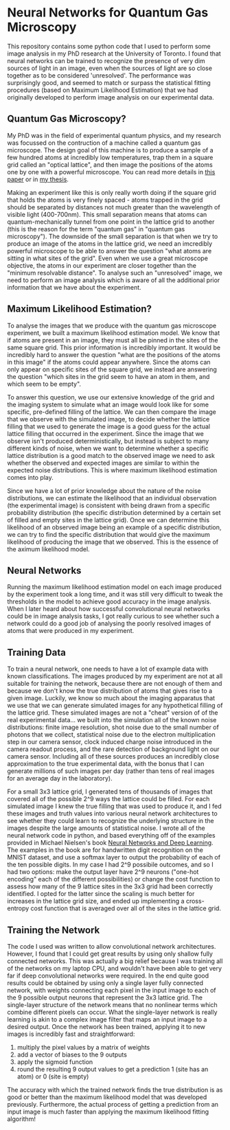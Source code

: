 # Neural Networks for Quantum Gas Microscopy

This repository contains some python code that I used to perform some image analysis in my PhD research at the University of Toronto. I found that neural networks can be trained to recognize the presence of very dim sources of light in an image, even when the sources of light are so close together as to be considered 'unresolved'. The performance was surprisingly good, and seemed to match or surpass the statistical fitting procedures (based on Maximum Likelihood Estimation) that we had originally developed to perform image analysis on our experimental data.

## Quantum Gas Microscopy?

My PhD was in the field of experimental quantum physics, and my research was focussed on the contruction of a machine called a quantum gas microscope. The design goal of this machine is to produce a sample of a few hundred atoms at incredibly low temperatures, trap them in a square grid called an "optical lattice", and then image the positions of the atoms one by one with a powerful microscope. You can read more details in [this paper](https://arxiv.org/abs/1510.04744) or in [my thesis](http://ultracold.physics.utoronto.ca/reprints/EdgePhDthesis.pdf).

Making an experiment like this is only really worth doing if the square grid that holds the atoms is very finely spaced - atoms trapped in the grid should be separated by distances not much greater than the wavelength of visible light (400-700nm). This small separation means that atoms can quantum-mechanically tunnel from one point in the lattice grid to another (this is the reason for the term "quantum gas" in "quantum gas microscopy").  The downside of the small separation is that when we try to produce an image of the atoms in the lattice grid, we need an imcredibly powerful microscope to be able to answer the question "what atoms are sitting in what sites of the grid". Even when we use a great microscope objective, the atoms in our experiment are closer together than the "minimum resolvable distance". To analyse such an "unresolved" image, we need to perform an image analysis which is aware of all the additional prior information that we have about the experiment.

## Maximum Likelihood Estimation?

To analyse the images that we produce with the quantum gas microscope experiment, we built a maximum likelihood estimation model. We know that if atoms are present in an image, they must all be pinned in the sites of the same square grid. This prior information is incredibly important. It would be incredibly hard to answer the question "what are the positions of the atoms in this image" if the atoms could appear anywhere. Since the atoms can only appear on specific sites of the square grid, we instead are answering the question "which sites in the grid seem to have an atom in them, and which seem to be empty". 

To answer this question, we use our extensive knowledge of the grid and the imaging system to simulate what an image would look like for some specific, pre-defined filling of the lattice.  We can then compare the image that we observe with the simulated image, to decide whether the lattice filling that we used to generate the image is a good guess for the actual lattice filling that occurred in the experiment. Since the image that we observe isn't produced deterministically, but instead is subject to many different kinds of noise, when we want to determine whether a specific lattice distribution is a good match to the observed image we need to ask whether the observed and expected images are similar to within the expected noise distributions. This is where maximum likelihood estimation comes into play. 

Since we have a lot of prior knowledge about the nature of the noise distributions, we can estimate the likelihood that an individual observation (the experimental image) is consistent with being drawn from a specific probability distribution (the specific distribution determined by a certain set of filled and empty sites in the lattice grid). Once we can determine this likelihood of an observed image being an example of a specific distribution, we can try to find the specific distribution that would give the maximum likelihood of producing the image that we observed.  This is the essence of the aximum likelihood model.

## Neural Networks

Running the maximum likelihood estimation model on each image produced by the experiment took a long time, and it was still very difficult to tweak the thresholds in the model to achieve good accuracy in the image analysis. When I later heard about how successful convolutional neural networks could be in image analysis tasks, I got really curious to see whether such a network could do a good job of analysing the poorly resolved images of atoms that were produced in my experiment.

## Training Data

To train a neural network, one needs to have a lot of example data with known classifications. The images produced by my experiment are not at all suitable for training the network, because there are not enough of them and because we don't know the true distribution of atoms that gives rise to a given image. Luckily, we know so much about the imaging apparatus that we use that we can generate simulated images for any hypothetical filling of the lattice grid. These simulated images are not a "cheat" version of of the real experimental data... we built into the simulation all of the known noise distributions: finite image resolution, shot noise due to the small number of photons that we collect, statistical noise due to the electron multiplication step in our camera sensor, clock induced charge noise introduced in the camera readout process, and the rare detection of background light on our camera sensor.  Including all of these sources produces an incredibly close approximation to the true experimental data, with the bonus that I can generate millions of such images per day (rather than tens of real images for an average day in the laboratory).

For a small 3x3 lattice grid, I generated tens of thousands of images that covered all of the possible 2^9 ways the lattice could be filled. For each simulated image I knew the true filling that was used to produce it, and I fed these images and truth values into various neural network architectures to see whether they could learn to recognize the underlying structure in the images despite the large amounts of statistical noise. I wrote all of the neural network code in python, and based everything off of the examples provided in Michael Nielsen's book [Neural Networks and Deep Learning](http://neuralnetworksanddeeplearning.com/). The examples in the book are for handwritten digit recognition on the MNIST dataset, and use a softmax layer to output the probability of each of the ten possible digits. In my case I had 2^9 possibile outcomes, and so I had two options: make the output layer have 2^9 neurons ("one-hot encoding" each of the different possibilities) or change the cost function to assess how many of the 9 lattice sites in the 3x3 grid had been correctly identified.  I opted for the latter since the scaling is much better for increases in the lattice grid size, and ended up implementing a cross-entropy cost function that is averaged over all of the sites in the lattice grid.

## Training the Network

The code I used was written to allow convolutional network architectures. However, I found that I could get great results by using only shallow fully connected networks. This was actually a big relief because I was training all of the networks on my laptop CPU, and wouldn't have been able to get very far if deep convolutional networks were required.  In the end quite good results could be obtained by using only a single layer fully connected network, with weights connecting each pixel in the input image to each of the 9 possible output neurons that represent the 3x3 lattice grid. The single-layer structure of the network means that no nonlinear terms which combine different pixels can occur. What the single-layer network is really learning is akin to a complex image filter that maps an input image to a desired output. Once the network has been trained, applying it to new images is incredibly fast and straightforward:
1. multiply the pixel values by a matrix of weights
2. add a vector of biases to the 9 outputs
3. apply the sigmoid function
4. round the resulting 9 output values to get a prediction 1 (site has an atom) or 0 (site is empty)

The accuracy with which the trained network finds the true distribution is as good or better than the maximum likelihood model that was developed previously. Furthermore, the actual process of getting a prediction from an input image is much faster than applying the maximum likelihood fitting algorithm!
